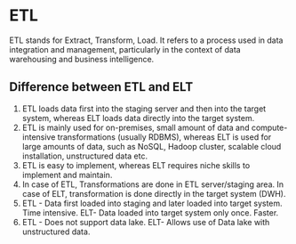# ETL
ETL stands for Extract, Transform, Load. It refers to a process used in data integration and management, particularly in the context of data warehousing and business intelligence.

## Difference between ETL and ELT
1. ETL loads data first into the staging server and then into the target system, whereas ELT loads data directly into the target system.
2. ETL is mainly used for on-premises, small amount of data and compute-intensive transformations (usually RDBMS), whereas ELT is used for large amounts of data, such as NoSQL, Hadoop cluster, scalable cloud installation, unstructured data etc.
3. ETL is easy to implement, whereas ELT requires niche skills to implement and maintain.
4. In case of ETL, Transformations are done in ETL server/staging area. In case of ELT, transformation is done directly in the target system (DWH).
5. ETL - Data first loaded into staging and later loaded into target system. Time intensive. ELT- Data loaded into target system only once. Faster.
6. ETL - Does not support data lake. ELT- Allows use of Data lake with unstructured data.
<!--stackedit_data:
eyJoaXN0b3J5IjpbMTg3NDI5MDQzMCwtODIzMjMzMjcwLC0xOT
kwNzQzNDkwLC00Njc3MTI2NjQsLTI5NDgzOTQ2Nyw3MzA5OTgx
MTZdfQ==
-->